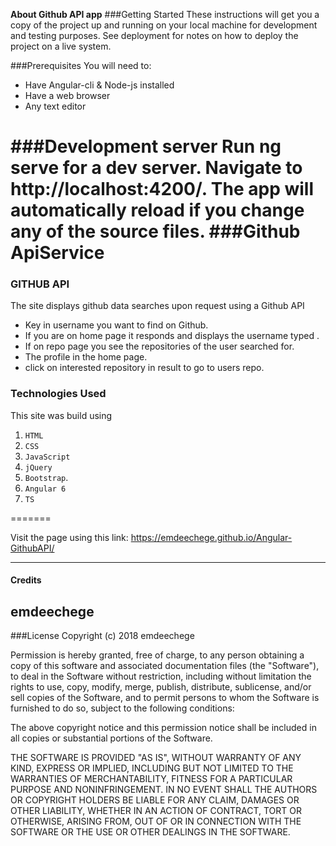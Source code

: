 **About Github API app**
###Getting Started
These instructions will get you a copy of the project up and running on your local machine for development and testing purposes. See deployment for notes on how to deploy the project on a live system.

###Prerequisites
You will need to:

- Have Angular-cli & Node-js installed
- Have a web browser
- Any text editor

###Development server
Run ng serve for a dev server. Navigate to http://localhost:4200/. The app will automatically reload if you change any of the source files.
###Github ApiService
=======
### GITHUB API

The site displays github data searches upon request using a Github API

- Key in username you want to find on Github.
- If you are on home page it responds and displays the username typed .
- If on repo page you see the repositories of the user searched for.
- The profile in the home page.
- click on interested repository in result to go to users repo.

### Technologies Used
This site was build using  
1. `HTML`
2. `CSS`
3. `JavaScript`
4. `jQuery`
5. `Bootstrap`.
6. `Angular 6`
7. `TS`

=======

Visit the page using this link: https://emdeechege.github.io/Angular-GithubAPI/

------------
#### Credits
emdeechege
------------

###License
Copyright (c) 2018 emdeechege

Permission is hereby granted, free of charge, to any person obtaining a copy of this software and associated documentation files (the "Software"), to deal in the Software without restriction, including without limitation the rights to use, copy, modify, merge, publish, distribute, sublicense, and/or sell copies of the Software, and to permit persons to whom the Software is furnished to do so, subject to the following conditions:

The above copyright notice and this permission notice shall be included in all copies or substantial portions of the Software.

THE SOFTWARE IS PROVIDED "AS IS", WITHOUT WARRANTY OF ANY KIND, EXPRESS OR IMPLIED, INCLUDING BUT NOT LIMITED TO THE WARRANTIES OF MERCHANTABILITY, FITNESS FOR A PARTICULAR PURPOSE AND NONINFRINGEMENT. IN NO EVENT SHALL THE AUTHORS OR COPYRIGHT HOLDERS BE LIABLE FOR ANY CLAIM, DAMAGES OR OTHER LIABILITY, WHETHER IN AN ACTION OF CONTRACT, TORT OR OTHERWISE, ARISING FROM, OUT OF OR IN CONNECTION WITH THE SOFTWARE OR THE USE OR OTHER DEALINGS IN THE SOFTWARE.
